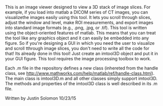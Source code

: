 This is an image viewer designed to view a 3D stack of image slices. For example, if you load into matlab a DICOM series of CT images, you can visualizethe images easily using this tool. It lets you scroll through slices, adjust the window and level, make ROI measurements, and export images into standard image formats (e.g., .png, .jpg, or .tif). This tool is written using the object-oriented features of matlab. This means that you can treat the tool like any graphics object and it can easily be embedded into any figure. So if you're designing a GUI in which you need the user to visualize and scroll tthrough image slices, you don't need to write all the code for that! Its already done in this tool! Just create an imtool3D object and put it in your GUI figure. This tool requires the image processing toolbox to work.

Each .m file in the repository defines a new class (inhereted from the handle class, see http://www.mathworks.com/help/matlab/ref/handle-class.html). The main class is imtool3D.m and all other classes simply support imtool3D. The methods and properties of the imtool3D class is well described in its .m file. 

Written by Justin Solomon
10/23/15

